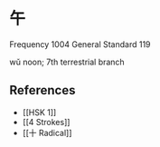 # 午
Frequency 1004
General Standard 119

wǔ
noon; 7th terrestrial branch

## References
- [[HSK 1]]
- [[4 Strokes]]
- [[十 Radical]]